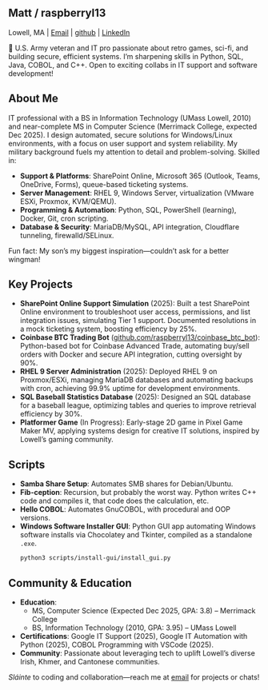 ## Matt / raspberryl13
Lowell, MA | [Email](mailto:raspberryl13.github@neelix.aleeas.com) | [github](https://github.com/raspberryl13) | [LinkedIn](https://linkedin.com/in/matthew-a-drew)

👋 U.S. Army veteran and IT pro passionate about retro games, sci-fi, and building secure, efficient systems. I’m sharpening skills in Python, SQL, Java, COBOL, and C++. Open to exciting collabs in IT support and software development!

## About Me
IT professional with a BS in Information Technology (UMass Lowell, 2010) and near-complete MS in Computer Science (Merrimack College, expected Dec 2025). I design automated, secure solutions for Windows/Linux environments, with a focus on user support and system reliability. My military background fuels my attention to detail and problem-solving. Skilled in:
- **Support & Platforms**: SharePoint Online, Microsoft 365 (Outlook, Teams, OneDrive, Forms), queue-based ticketing systems.
- **Server Management**: RHEL 9, Windows Server, virtualization (VMware ESXi, Proxmox, KVM/QEMU).
- **Programming & Automation**: Python, SQL, PowerShell (learning), Docker, Git, cron scripting.
- **Database & Security**: MariaDB/MySQL, API integration, Cloudflare tunneling, firewalld/SELinux.

Fun fact: My son’s my biggest inspiration—couldn’t ask for a better wingman!

## Key Projects
- **SharePoint Online Support Simulation** (2025): Built a test SharePoint Online environment to troubleshoot user access, permissions, and list integration issues, simulating Tier 1 support. Documented resolutions in a mock ticketing system, boosting efficiency by 25%.
- **Coinbase BTC Trading Bot** ([github.com/raspberryl13/coinbase_btc_bot](https://github.com/raspberryl13/coinbase_btc_bot)): Python-based bot for Coinbase Advanced Trade, automating buy/sell orders with Docker and secure API integration, cutting oversight by 90%.
- **RHEL 9 Server Administration** (2025): Deployed RHEL 9 on Proxmox/ESXi, managing MariaDB databases and automating backups with cron, achieving 99.9% uptime for development environments.
- **SQL Baseball Statistics Database** (2025): Designed an SQL database for a baseball league, optimizing tables and queries to improve retrieval efficiency by 30%.
- **Platformer Game** (In Progress): Early-stage 2D game in Pixel Game Maker MV, applying systems design for creative IT solutions, inspired by Lowell’s gaming community.

## Scripts
- **Samba Share Setup**: Automates SMB shares for Debian/Ubuntu.
- **Fib-ception**: Recursion, but probably the worst way. Python writes C++ code and compiles it, that code does the calculation, etc.
- **Hello COBOL**: Automates GnuCOBOL, with procedural and OOP versions.
- **Windows Software Installer GUI**: Python GUI app automating Windows software installs via Chocolatey and Tkinter, compiled as a standalone `.exe`.
  ```bash
  python3 scripts/install-gui/install_gui.py

## Community & Education
- **Education**:
  - MS, Computer Science (Expected Dec 2025, GPA: 3.8) – Merrimack College
  - BS, Information Technology (2010, GPA: 3.95) – UMass Lowell
- **Certifications**: Google IT Support (2025), Google IT Automation with Python (2025), COBOL Programming with VSCode (2025).
- **Community**: Passionate about leveraging tech to uplift Lowell’s diverse Irish, Khmer, and Cantonese communities.

*Sláinte* to coding and collaboration—reach me at [email](mailto:raspberryl13.github@neelix.aleeas.com) for projects or chats!

<!---
raspberryl13/raspberryl13 is a ✨ special ✨ repository because its `README.md` (this file) appears on your GitHub profile.
You can click the Preview link to take a look at your changes.
--->
